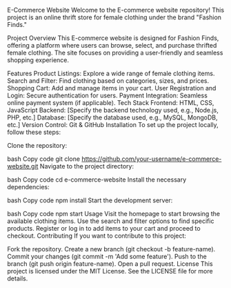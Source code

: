 E-Commerce Website
Welcome to the E-commerce website repository! This project is an online thrift store for female clothing under the brand "Fashion Finds."

Project Overview
This E-commerce website is designed for Fashion Finds, offering a platform where users can browse, select, and purchase thrifted female clothing. The site focuses on providing a user-friendly and seamless shopping experience.

Features
Product Listings: Explore a wide range of female clothing items.
Search and Filter: Find clothing based on categories, sizes, and prices.
Shopping Cart: Add and manage items in your cart.
User Registration and Login: Secure authentication for users.
Payment Integration: Seamless online payment system (if applicable).
Tech Stack
Frontend: HTML, CSS, JavaScript
Backend: [Specify the backend technology used, e.g., Node.js, PHP, etc.]
Database: [Specify the database used, e.g., MySQL, MongoDB, etc.]
Version Control: Git & GitHub
Installation
To set up the project locally, follow these steps:

Clone the repository:

bash
Copy code
git clone https://github.com/your-username/e-commerce-website.git
Navigate to the project directory:

bash
Copy code
cd e-commerce-website
Install the necessary dependencies:

bash
Copy code
npm install
Start the development server:

bash
Copy code
npm start
Usage
Visit the homepage to start browsing the available clothing items.
Use the search and filter options to find specific products.
Register or log in to add items to your cart and proceed to checkout.
Contributing
If you want to contribute to this project:

Fork the repository.
Create a new branch (git checkout -b feature-name).
Commit your changes (git commit -m 'Add some feature').
Push to the branch (git push origin feature-name).
Open a pull request.
License
This project is licensed under the MIT License. See the LICENSE file for more details.

